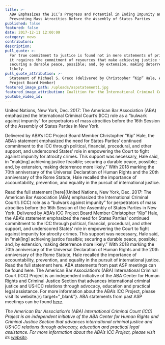 ```yaml
---
title: >-
  ABA Emphasizes the ICC’s Progress and Potential in Ending Impunity and
  Preventing Mass Atrocities Before the Assembly of States Parties
published: false
featured: false
date: 2017-12-11 12:00:00
category: news
contributors:
description:
pull_quote: >-
  For true commitment to justice is found not in mere statements of principle;
  it requires the commitment of resources that make achieving justice feasible;
  securing a durable peace, possible; and, by extension, making deterrence more
  likely.
pull_quote_attribution: >-
  Statement of Michael S. Greco (delivered by Christopher “Kip” Hale, ABA’s ICC
  Project Board Member)
featured_image_path: /uploads/aspstatement1.jpg
featured_image_attribution: Coalition for the International Criminal Court (CC BY-NC-ND 2.0)
youtube_video_id:
---
```


United Nations, New York, Dec. 2017: The American Bar Association (ABA) emphasized the International Criminal Court’s (ICC) role as a “bulwark against impunity” for perpetrators of mass atrocities before the 16th Session of the Assembly of States Parties in New York.

Delivered by ABA’s ICC Project Board Member Christopher “Kip” Hale, the ABA’s statement emphasized the need for States Parties’ continued commitment to the ICC through political, financial, procedural, and other support, and underscored States’ role in empowering the Court to fight against impunity for atrocity crimes. This support was necessary, Hale said, in “mak[ing] achieving justice feasible; securing a durable peace, possible; and, by extension, making deterrence more likely.” With 2018 marking the 70th anniversary of the Universal Declaration of Human Rights and the 20th anniversary of the Rome Statute, Hale recalled the importance of accountability, prevention, and equality in the pursuit of international justice.

Read the full statement [here](United Nations, New York, Dec. 2017: The American Bar Association (ABA) emphasized the International Criminal Court’s (ICC) role as a “bulwark against impunity” for perpetrators of mass atrocities before the 16th Session of the Assembly of States Parties in New York.   Delivered by ABA’s ICC Project Board Member Christopher “Kip” Hale, the ABA’s statement emphasized the need for States Parties’ continued commitment to the ICC through political, financial, procedural, and other support, and underscored States’ role in empowering the Court to fight against impunity for atrocity crimes. This support was necessary, Hale said, in “mak[ing] achieving justice feasible; securing a durable peace, possible; and, by extension, making deterrence more likely.” With 2018 marking the 70th anniversary of the Universal Declaration of Human Rights and the 20th anniversary of the Rome Statute, Hale recalled the importance of accountability, prevention, and equality in the pursuit of international justice.    Read the full statement here. ABA statements from past ASP meetings can be found here. The American Bar Association’s (ABA) International Criminal Court (ICC) Project is an independent initiative of the ABA Center for Human Rights and Criminal Justice Section that advances international criminal justice and US-ICC relations through advocacy, education and practical legal assistance. For more information about the ABA’s ICC Project, please visit its website.){: target="_blank"}. ABA statements from past ASP meetings can be found [here](https://www.international-criminal-justice-today.org/news/aba-stresses-the-importance-of-judicial-independence-and-empowerment-before-the-icc-assembly-of-states-parties/).

*The American Bar Association’s (ABA) International Criminal Court (ICC) Project is an independent initiative of the ABA Center for Human Rights and Criminal Justice Section that advances international criminal justice and US-ICC relations through advocacy, education and practical legal assistance. For more information about the ABA’s ICC Project, please visit its&nbsp;[website](www.aba-icc.org).*